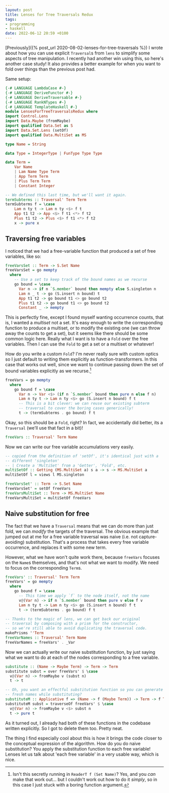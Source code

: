 ```yaml
---
layout: post
title: Lenses for Tree Traversals Redux
tags:
- programming
- haskell
date: 2022-06-12 20:59 +0100
---
```

[Previously]({% post_url 2020-08-02-lenses-for-tree-traversals %}) I wrote about how you can use explicit `Traversal`s from `lens` to simplify some aspects of tree manipulation.
I recently had another win using this, so here's another case study!
It also provides a better example for when you want to fold over things than the previous post had.

<!-- more -->

Same setup:

```haskell
{-# LANGUAGE LambdaCase #-}
{-# LANGUAGE DeriveFunctor #-}
{-# LANGUAGE DeriveTraversable #-}
{-# LANGUAGE RankNTypes #-}
{-# LANGUAGE TemplateHaskell #-}
module LensesForTreeTraversalsRedux where
import Control.Lens
import Data.Maybe (fromMaybe)
import qualified Data.Set as S
import Data.Set.Lens (setOf)
import qualified Data.MultiSet as MS

type Name = String

data Type = IntegerType | FunType Type Type

data Term = 
    Var Name
    | Lam Name Type Term
    | App Term Term
    | Plus Term Term
    | Constant Integer

-- We defined this last time, but we'll want it again.
termSubterms :: Traversal' Term Term
termSubterms f = \case
    Lam n ty t -> Lam n ty <$> f t 
    App t1 t2 -> App <$> f t1 <*> f t2
    Plus t1 t2 -> Plus <$> f t1 <*> f t2
    x -> pure x
```

## Traversing free variables

I noticed that we had a free-variable function that produced a set of free variables, like so:

```haskell
freeVarsSet :: Term -> S.Set Name
freeVarsSet = go mempty
  where
    -- Use a set to keep track of the bound names as we recurse
    go bound = \case
      Var n -> if n `S.member` bound then mempty else S.singleton n
      Lam n _ t -> go (S.insert n bound) t
      App t1 t2 -> go bound t1 <> go bound t2
      Plus t1 t2 -> go bound t1 <> go bound t2
      Constant _ -> mempty
```

This is perfectly fine, except I found myself wanting occurrence counts, that is, I wanted a *multiset* not a set.
It's easy enough to write the corresponding function to produce a multiset, or to modify the existing one (we can throw away the counts to get a set), but it seems like there should be some common logic here.
Really what I want is to have a `Fold` over the free variables.
Then I can use the `Fold` to get a set or a multiset or whatever!

How do you write a custom `Fold`?
I'm never really sure with custom optics so I just default to writing them explicitly as function-transformers.
In this case that works out well, since we want to continue passing down the set of bound variables explicitly as we recurse.[^1]

[^1]: Isn't this secretly running in `ReaderT f (Set Name)`? Yes, and you *can* make that work out... but I couldn't work out how to do it *simply*, so in this case I just stuck with a boring function argument.

```haskell
freeVars = go mempty 
  where
    go bound f = \case
      Var n -> Var <$> (if n `S.member` bound then pure n else f n)
      Lam n ty t -> Lam n ty <$> go (S.insert n bound) f t 
      -- This is a bit clever: we can reuse our existing subterm 
      -- traversal to cover the boring cases generically!
      t -> (termSubterms . go bound) f t
```

Okay, so this should be a `Fold`, right?
In fact, we accidentally did better, its a `Traversal` (we'll use that fact in a bit)!

```haskell
freeVars :: Traversal' Term Name
```

Now we can write our free variable accumulations very easily.

```haskell
-- copied from the definition of 'setOf', it's identical just with a
-- different 'singleton'
-- | Create a 'MultiSet' from a 'Getter', 'Fold', etc.
multiSetOf :: Getting (MS.MultiSet a) s a -> s -> MS.MultiSet a
multiSetOf l = views l MS.singleton

freeVarsSet' :: Term -> S.Set Name
freeVarsSet' = setOf freeVars
freeVarsMultiSet :: Term -> MS.MultiSet Name
freeVarsMultiSet = multiSetOf freeVars
```

## Naive substitution for free

The fact that we have a `Traversal` means that we can do more than just fold, we can *modify* the targets of the traversal.
The obvious example that jumped out at me for a free variable traversal was naive (i.e. not capture-avoiding) substitution.
That's a process that takes every free variable occurrence, and replaces it with some new term.

However, what we have won't quite work there, because `freeVars` focuses on the `Name`s themselves, and that's not what we want to modify.
We need to focus on the corresponding `Term`s.

```haskell
freeVars' :: Traversal' Term Term
freeVars' = go mempty
  where
    go bound f = \case
      -- This time we apply `f` to the node itself, not the name
      v@(Var n) -> if n `S.member` bound then pure v else f v
      Lam n ty t -> Lam n ty <$> go (S.insert n bound) f t 
      t -> (termSubterms . go bound) f t

-- Thanks to the magic of lens, we can get back our original 
-- traversal by composing with a prism for the constructor, 
-- so we're still able to avoid duplicating the traversal code.
makePrisms ''Term
freeVarNames :: Traversal' Term Name
freeVarNames = freeVars' . _Var
```

Now we can actually write our naive substitution function, by just saying what we want to do at each of the nodes corresponding to a free variable.

```haskell
substitute :: (Name -> Maybe Term) -> Term -> Term
substitute subst = over freeVars' $ \case
  v@(Var n) -> fromMaybe v (subst n)
  t -> t

-- Oh, you want an effectful substitution function so you can generate 
-- fresh names while substituting?
substituteM :: Applicative f => (Name -> f (Maybe Term)) -> Term -> f Term
substituteM subst = traverseOf freeVars' $ \case
  v@(Var n) -> fromMaybe v <$> subst n
  t -> pure t
```

As it turned out, I already had both of these functions in the codebase written explicitly.
So I got to delete them too.
Pretty neat.

The thing I find especially cool about this is how it brings the code closer to the conceptual expression of the algorithm.
How do you do naive substitution?
You apply the substitution function to each free variable!
Lenses let us talk about 'each free variable' in a very usable way, which is nice.

